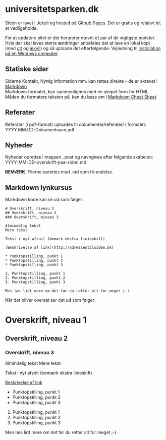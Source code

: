 # universitetsparken.dk
Siden er lavet i [Jekyll](http://jekyllrb.com/) og hosted på [Github Pages](https://pages.github.com/). Det er gratis og relativt let at vedligeholde.

For at opdatere sitet er der herunder nævnt et par af de vigtigste punkter. Hvis der skal laves større ændringer anbefales det at lave en lokal kopi (med [git](https://git-scm.com/) og [jekyll](http://jekyllrb.com/)) og så uploade det efterfølgende. Vejledning til [installation på en Windows computer](https://labs.sverrirs.com/jekyll/).

## Statiske sider
Siderne Kontakt, Nyttig information mm. kan rettes direkte - de er skrevet i [Markdown](https://en.wikipedia.org/wiki/Markdown)  
Markdown formatet, kan sammenlignes med en simpel form for HTML. Måden du formatere teksten på, kan du læse om i [Markdown Cheat Sheet](https://github.com/adam-p/markdown-here/wiki/Markdown-Cheatsheet).


## Referater
Referater (i pdf-format) uploades til dokumenter/referater/ i formatet:
YYYY.MM.DD-Dokumentnavn.pdf


## Nyheder
Nyheder oprettes i mappen _post og navngives efter følgende skabelon:
YYYY-MM-DD-overskrift-paa-siden.md

**BEMÆRK**: Filerne oprettes med .md som fil-endelse.

## Markdown lynkursus

Markdown kode kan se ud som følger:
```
# Overskrift, niveau 1
## Overskrift, niveau 2
### Overskrift, niveau 3

Almindelig tekst
Mere tekst

Tekst i nyt afsnit (bemærk ekstra linieskift)

[Beskrivelse af link](http://adressentilsiden.dk)

* Punktopstilling, punkt 1
* Punktopstilling, punkt 2
* Punktopstilling, punkt 3

1. Punktopstilling, punkt 1
2. Punktopstilling, punkt 2
3. Punktopstilling, punkt 3

Men læs lidt mere om det før du retter alt for meget ;-)

```
Når det bliver oversat ser det ud som følger:


# Overskrift, niveau 1
## Overskrift, niveau 2
### Overskrift, niveau 3

Almindelig tekst
Mere tekst

Tekst i nyt afsnit (bemærk ekstra linieskift)

[Beskrivelse af link](http://adressentilsiden.dk)

* Punktopstilling, punkt 1
* Punktopstilling, punkt 2
* Punktopstilling, punkt 3

1. Punktopstilling, punkt 1
2. Punktopstilling, punkt 2
3. Punktopstilling, punkt 3

Men læs lidt mere om det før du retter alt for meget ;-)